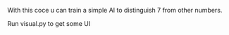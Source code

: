 With this coce u can train a simple AI to distinguish 7 from other numbers.


Run visual.py to get some UI

